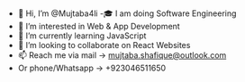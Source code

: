 - 👋 Hi, I’m @Mujtaba4li
-🎓 I am doing Software Engineering
- 👀 I’m interested in Web & App Development
- 🌱 I’m currently learning JavaScript 
- 💞️ I’m looking to collaborate on React Websites
- 📫 Reach me via mail -> mujtaba.shafique@outlook.com
- Or phone/Whatsapp -> +923046511650

<!---
Mujtaba4li/Mujtaba4li is a ✨ special ✨ repository because its `README.md` (this file) appears on your GitHub profile.
You can click the Preview link to take a look at your changes.
--->
